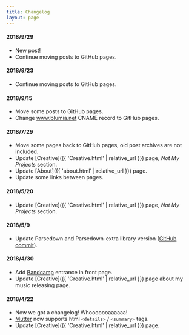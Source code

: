 ```yaml
---
title: Changelog
layout: page
---
```


#### 2018/9/29

 - New post!
 - Continue moving posts to GitHub pages.

#### 2018/9/23

 - Continue moving posts to GitHub pages.

#### 2018/9/15

 - Move some posts to GitHub pages.
 - Change www.blumia.net CNAME record to GitHub pages.

#### 2018/7/29

 - Move some pages back to GitHub pages, old post archives are not included.
 - Update [Creative]({{ 'Creative.html' | relative_url }}) page, *Not My Projects* section.
 - Update [About]({{ 'about.html' | relative_url }}) page.
 - Update some links between pages.

#### 2018/5/20

 - Update [Creative]({{ 'Creative.html' | relative_url }}) page, *Not My Projects* section.

#### 2018/5/9

 - Update Parsedown and Parsedown-extra library version ([GitHub commit](https://github.com/BLumia/Mutter/commit/7be8ef3c74a0419fd9577bc36a92797a3c1f5f00)).

#### 2018/4/30

 - Add [Bandcamp](https://blumia.bandcamp.com/) entrance in front page.
 - Update [Creative]({{ 'Creative.html' | relative_url }}) page about my music releasing page.

#### 2018/4/22

 - Now we got a changelog! Whooooooaaaaaa!
 - [Mutter](https://github.com/BLumia/Mutter) now supports html `<details>` / `<summary>` tags.
 - Update [Creative]({{ 'Creative.html' | relative_url }}) page.
